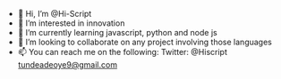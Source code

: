 - 👋 Hi, I’m @Hi-Script
- 👀 I’m interested in innovation
- 🌱 I’m currently learning javascript, python and node js
- 💞️ I’m looking to collaborate on any project involving those languages
- 📫 You can reach me on the following:
Twitter: @Hiscript
tundeadeoye9@gmail.com

<!---
Hi-Script/Hi-Script is a ✨ special ✨ repository because its `README.md` (this file) appears on your GitHub profile.
You can click the Preview link to take a look at your changes.
--->
